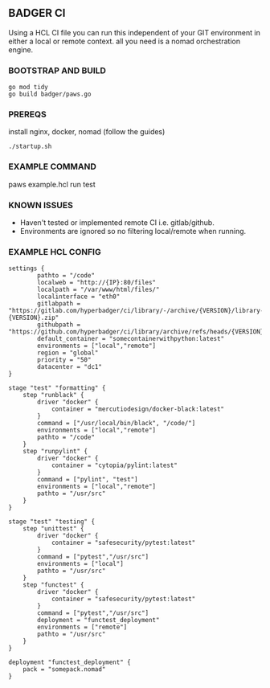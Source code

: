 ## BADGER CI

Using a HCL CI file you can run this independent of your GIT environment in either a local or remote context. all you need is a nomad orchestration engine.

### BOOTSTRAP AND BUILD

```
go mod tidy
go build badger/paws.go
```

### PREREQS
install nginx, docker, nomad (follow the guides)

```
./startup.sh 
```

### EXAMPLE COMMAND
paws example.hcl run test

### KNOWN ISSUES
- Haven't tested or implemented remote CI i.e. gitlab/github.
- Environments are ignored so no filtering local/remote when running.

### EXAMPLE HCL CONFIG

```
settings {
        pathto = "/code"
        localweb = "http://{IP}:80/files"
        localpath = "/var/www/html/files/"
        localinterface = "eth0"
        gitlabpath = "https://gitlab.com/hyperbadger/ci/library/-/archive/{VERSION}/library-{VERSION}.zip"
        githubpath = "https://github.com/hyperbadger/ci/library/archive/refs/heads/{VERSION}.zip"
        default_container = "somecontainerwithpython:latest"
        environments = ["local","remote"]
        region = "global"
        priority = "50"
        datacenter = "dc1"
}

stage "test" "formatting" {
    step "runblack" {
        driver "docker" {
            container = "mercutiodesign/docker-black:latest"
        }
        command = ["/usr/local/bin/black", "/code/"]
        environments = ["local","remote"]
        pathto = "/code"
    }
    step "runpylint" {
        driver "docker" {
            container = "cytopia/pylint:latest"
        }
        command = ["pylint", "test"]
        environments = ["local","remote"]
        pathto = "/usr/src"
    }
}

stage "test" "testing" {
    step "unittest" {
        driver "docker" {
            container = "safesecurity/pytest:latest"
        }
        command = ["pytest","/usr/src"]
        environments = ["local"]
        pathto = "/usr/src"
    }
    step "functest" {
        driver "docker" {
            container = "safesecurity/pytest:latest"
        }
        command = ["pytest","/usr/src"]
        deployment = "functest_deployment"
        environments = ["remote"]
        pathto = "/usr/src"
    }
}

deployment "functest_deployment" {
    pack = "somepack.nomad"
}
```